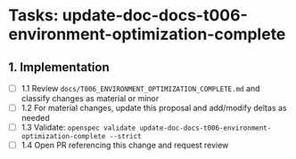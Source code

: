 # Tasks: update-doc-docs-t006-environment-optimization-complete

## 1. Implementation

- [ ] 1.1 Review `docs/T006_ENVIRONMENT_OPTIMIZATION_COMPLETE.md` and classify changes as material or minor
- [ ] 1.2 For material changes, update this proposal and add/modify deltas as needed
- [ ] 1.3 Validate: `openspec validate update-doc-docs-t006-environment-optimization-complete --strict`
- [ ] 1.4 Open PR referencing this change and request review
